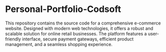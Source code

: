 # Personal-Portfolio-Codsoft
This repository contains the source code for a comprehensive e-commerce website. Designed with modern web technologies, it offers a robust and scalable solution for online retail businesses. The platform features a user-friendly interface, secure payment gateways, efficient product management, and a seamless shopping experience. 
